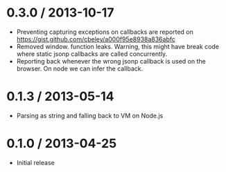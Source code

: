 0.3.0 / 2013-10-17
==================

* Preventing capturing exceptions on callbacks are reported on https://gist.github.com/cbeley/a000f95e8938a836abfc
* Removed window. function leaks. Warning, this might have break code where static jsonp callbacks are called concurrently.
* Reporting back whenever the wrong jsonp callback is used on the browser. On node we can infer the callback.

0.1.3 / 2013-05-14
==================

  * Parsing as string and falling back to VM on Node.js


0.1.0 / 2013-04-25
==================

  * Initial release